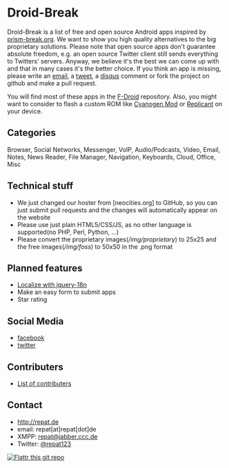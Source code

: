 Droid-Break
======
Droid-Break is a list of free and open source Android apps inspired by [prism-break.org](https://prism-break.org "prism-break"). We want to show you high quality alternatives to the big proprietary solutions. 
Please note that open source apps don't guarantee absolute freedom, e.g. an open source Twitter client still sends everything to Twitters' servers. 
Anyway, we believe it's the best we can come up with and that in many cases it's the better choice. 
If you think an app is missing, please write an [email](http://droid-break.info/support.html "support"), a [tweet](https://twitter.com/droidbreak "@droidbreak"), a [disqus](http://droid-break.info/#disqus "Disqus for droid-break.info") comment or fork the project on github and make a pull request. 

You will find most of these apps in the [F-Droid](https://f-droid.org/ "F-Droid") repository. Also, you might want to consider to flash a custom ROM like [Cyanogen Mod](http://www.cyanogenmod.org/ "CyanogenMod") or [Replicant](http://replicant.us/ "Replicant") on your device. 

## Categories
Browser, Social Networks, Messenger, VoIP, Audio/Podcasts, Video, Email, Notes, News Reader, File Manager, Navigation, Keyboards, Cloud, Office, Misc

## Technical stuff
* We just changed our hoster from [neocities.org] to GitHub, so you can just submit pull requests and the changes will automatically appear on the website
* Please use just plain HTML5/CSS/JS, as no other language is supported(no PHP, Perl, Python, ...)
* Please convert the proprietary images(*/img/proprietary*) to 25x25 and the free images(*/img/foss*) to 50x50 in the .png format

## Planned features
* [Localize with jquery-18n](https://github.com/recurser/jquery-i18n "jquery-i18n")
* Make an easy form to submit apps
* Star rating

## Social Media
* [facebook](https://facebook.com/droidbreak "droidbreak on facebook")
* [twitter](https://twitter.com/droidbreak "droidbreak on twitter")

## Contributers
* [List of contributers](http://droid-break.info/credits.html "List of contributers")

## Contact
* http://repat.de
* email: repat[at]repat[dot]de
* XMPP: repat@jabber.ccc.de
* Twitter: [@repat123](https://twitter.com/repat123 "repat123 on twitter")

[![Flattr this git repo](http://api.flattr.com/button/flattr-badge-large.png)](https://flattr.com/submit/auto?user_id=repat&url=https://github.com/repat/droid-break&title=droid-break&language=&tags=github&category=software) 

